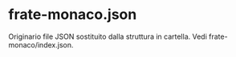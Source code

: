 # frate-monaco.json

Originario file JSON sostituito dalla struttura in cartella. Vedi frate-monaco/index.json.
